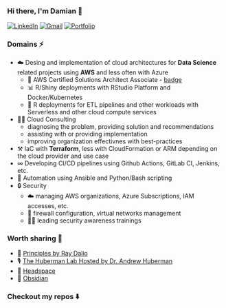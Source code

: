 ### Hi there, I'm Damian 👋

<p align="left">
   <a href="https://www.linkedin.com/in/damianbudelewski/"><img alt="LinkedIn" src="https://img.shields.io/badge/-damianbudelewski-0075b5?style=flat-square&logo=Linkedin&logoColor=white&link=https://www.linkedin.com/in/damianbudelewski/"></a>
   <a href="mailto:damian.budelewski@gmail.com"><img alt="Gmail" src="https://img.shields.io/badge/-damian.budelewski@gmail.com-eb4336?style=flat-square&logo=Gmail&logoColor=white&link=mailto:damian.budelewski@gmail.com"></a>
   <a href="https://budelewski.com/"><img alt="Portfolio" src="https://img.shields.io/badge/-budelewski.com-orange?style=flat-square&logo=squarespace&logoColor=white&link=https://budelewski.com/"></a>
</p>

### Domains ⚡️

- ☁️  Desing and implementation of cloud architectures for **Data Science** related projects using **AWS** and less often with Azure
  - 📜 AWS Certified Solutions Architect Associate - [badge](https://www.credly.com/badges/61384be4-bf67-4b70-8b3e-674c52ee969a)
  - 📊 R/Shiny deployments with RStudio Platform and Docker/Kubernetes 
  - 🧮 R deployments for ETL pipelines and other workloads with Serverless and other cloud compute services 
- 🧑‍💼 Cloud Consulting
   - diagnosing the problem, providing solution and recommendations
   - assisting with or providing implementation
   - improving organization effectivnes with best-practices
- ⚒️  IaC with **Terraform**, less with CloudFormation or ARM depending on the cloud provider and use case 
- ∞ Developing CI/CD pipelines using Github Actions, GitLab CI, Jenkins, etc.
- 🚀 Automation using Ansible and Python/Bash scripting 
- 🔒 Security 
  - ☁️ managing AWS organizations, Azure Subscriptions, IAM accesses, etc.
  - 🚧 firewall configuration, virtual networks management
  - 👨‍🏫 leading security awareness trainings

### Worth sharing 🧠

- 📕 [Principles by Ray Dalio](https://www.principles.com/)
- 🎙 [The Huberman Lab Hosted by Dr. Andrew Huberman](https://hubermanlab.com/)
- 🧘 [Headspace](https://www.headspace.com/)
- 📝 [Obsidian](https://obsidian.md/)

### Checkout my repos ⬇️
